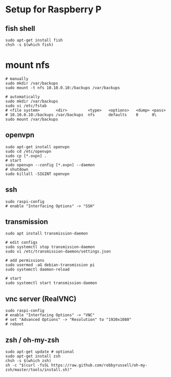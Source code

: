 # Setup for Raspberry P

## fish shell
```shell
sudo apt-get install fish
chsh -s $(which fish)

```

# mount nfs
```shell
# manually
sudo mkdir /var/backups
sudo mount -t nfs 10.10.0.10:/backups /var/backups

# automatically
sudo mkdir /var/backups
sudo vi /etc/fstab
# <file system>       <dir>         <type>   <options>   <dump> <pass>
# 10.10.0.10:/backups /var/backups  nfs      defaults    0      0\
sudo mount /var/backups
```

## openvpn
```shell
sudo apt-get install openvpn
sudo cd /etc/openvpn
sudo cp [*.ovpn] .
# start
sudo openvpn --config [*.ovpn] --daemon
# shutdown
sudo killall -SIGINT openvpn
```

## ssh
```shell
sudo raspi-config
# enable "Interfacing Options" -> "SSH" 
```

## transmission
```shell
sudo apt install transmission-daemon

# edit configs
sudo systemctl stop transmission-daemon
sudo vi /etc/transmission-daemon/settings.json

# add permissions
sudo usermod -aG debian-transmission pi
sudo systemctl daemon-reload

# start
sudo systemctl start transmission-daemon

```

## vnc server (RealVNC)
```shell
sudo raspi-config
# enable "Interfacing Options" -> "VNC" 
# set "Advanced Options" -> "Resolution" to "1920x1080"
# reboot
```

## zsh / oh-my-zsh
```shell
sudo apt-get update # optional
sudo apt-get install zsh
chsh -s $(which zsh)
sh -c "$(curl -fsSL https://raw.github.com/robbyrussell/oh-my-zsh/master/tools/install.sh)"
```
